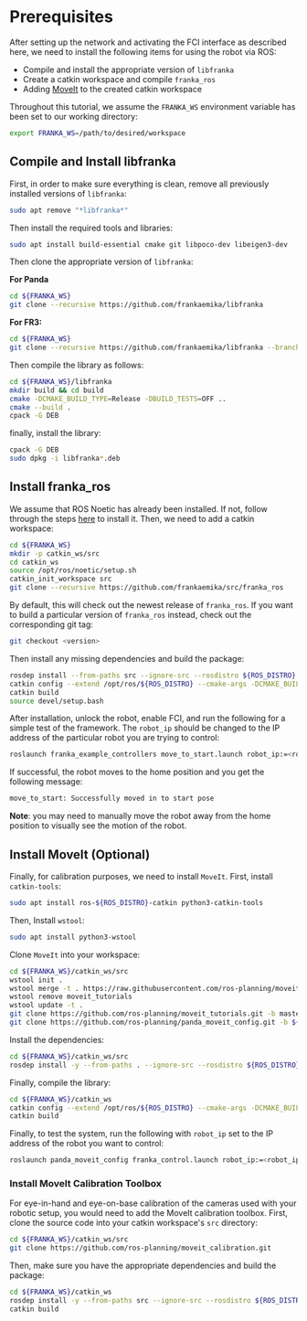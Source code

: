 # Prerequisites

After setting up the network and activating the FCI interface as described here, we need to install the following items for using the robot via ROS:

- Compile and install the appropriate version of `libfranka`
- Create a catkin workspace and compile `franka_ros`
- Adding [MoveIt](https://ros-planning.github.io/moveit_tutorials/) to the created catkin workspace

Throughout this tutorial, we assume the `FRANKA_WS` environment variable has been set to our working directory: 

```bash
export FRANKA_WS=/path/to/desired/workspace
```

## Compile and Install libfranka

First, in order to make sure everything is clean, remove all previously installed versions of `libfranka`:

```bash
sudo apt remove "*libfranka*"
```

Then install the required tools and libraries:

```bash 
sudo apt install build-essential cmake git libpoco-dev libeigen3-dev
```

Then clone the appropriate version of `libfranka`:

**For Panda**

```bash
cd ${FRANKA_WS}
git clone --recursive https://github.com/frankaemika/libfranka
```

**For FR3:**

```bash
cd ${FRANKA_WS}
git clone --recursive https://github.com/frankaemika/libfranka --branch 0.10.0
```

Then compile the library as follows:

```bash
cd ${FRANKA_WS}/libfranka
mkdir build && cd build
cmake -DCMAKE_BUILD_TYPE=Release -DBUILD_TESTS=OFF ..
cmake --build .
cpack -G DEB
```

finally, install the library:

```bash
cpack -G DEB
sudo dpkg -i libfranka*.deb
```

## Install franka_ros

We assume that ROS Noetic has already been installed. If not, follow through the steps [here](http://wiki.ros.org/noetic/Installation/Ubuntu) to install it. Then, we need to add a catkin workspace:

```bash
cd ${FRANKA_WS}
mkdir -p catkin_ws/src
cd catkin_ws
source /opt/ros/noetic/setup.sh
catkin_init_workspace src
git clone --recursive https://github.com/frankaemika/src/franka_ros
```
By default, this will check out the newest release of `franka_ros`. If you want to build a particular version of `franka_ros` instead, check out the corresponding git tag:

```bash
git checkout <version>
```

Then install any missing dependencies and build the package:

```bash
rosdep install --from-paths src --ignore-src --rosdistro ${ROS_DISTRO} -y --skip-keys libfranka
catkin config --extend /opt/ros/${ROS_DISTRO} --cmake-args -DCMAKE_BUILD_TYPE=Release -DFranka_DIR:PATH=${FRANKA_WS}/libfranka/build
catkin build
source devel/setup.bash
```

After installation, unlock the robot, enable FCI, and run the following for a simple test of the framework. The `robot_ip` should be changed to the IP address of the particular robot you are trying to control:

```bash
roslaunch franka_example_controllers move_to_start.launch robot_ip:=<robot_ip>
```

If successful, the robot moves to the home position and you get the following message:

```bash
move_to_start: Successfully moved in to start pose
```

**Note**: you may need to manually move the robot away from the home position to visually see the motion of the robot.

## Install MoveIt (Optional)

Finally, for calibration purposes, we need to install `MoveIt`. First, install `catkin-tools`:

```bash
sudo apt install ros-${ROS_DISTRO}-catkin python3-catkin-tools
```

Then, Install `wstool`:

```bash
sudo apt install python3-wstool
```

Clone `MoveIt` into your workspace:

```bash
cd ${FRANKA_WS}/catkin_ws/src
wstool init .
wstool merge -t . https://raw.githubusercontent.com/ros-planning/moveit/master/moveit.rosinstall
wstool remove moveit_tutorials
wstool update -t .
git clone https://github.com/ros-planning/moveit_tutorials.git -b master
git clone https://github.com/ros-planning/panda_moveit_config.git -b ${ROS_DISTRO}-devel
```

Install the dependencies:

```bash
cd ${FRANKA_WS}/catkin_ws/src
rosdep install -y --from-paths . --ignore-src --rosdistro ${ROS_DISTRO}
```

Finally, compile the library:

```bash
cd ${FRANKA_WS}/catkin_ws
catkin config --extend /opt/ros/${ROS_DISTRO} --cmake-args -DCMAKE_BUILD_TYPE=Release -DFranka_DIR:PATH=${FRANKA_WS}/libfranka/build
catkin build
```

Finally, to test the system, run the following with `robot_ip` set to the IP address of the robot you want to control:

```bash
roslaunch panda_moveit_config franka_control.launch robot_ip:=<robot_ip>
```

### Install MoveIt Calibration Toolbox

For eye-in-hand and eye-on-base calibration of the cameras used with your robotic setup, you would need to add the MoveIt calibration toolbox. First, clone the source code into your catkin workspace's `src` directory:

```bash
cd ${FRANKA_WS}/catkin_ws/src
git clone https://github.com/ros-planning/moveit_calibration.git
```

Then, make sure you have the appropriate dependencies and build the package:

```bash
cd ${FRANKA_WS}/catkin_ws
rosdep install -y --from-paths src --ignore-src --rosdistro ${ROS_DISTRO}
catkin build
```
